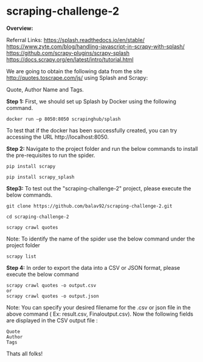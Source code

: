 # scraping-challenge-2
**Overview:**

Referral Links: 
https://splash.readthedocs.io/en/stable/
https://www.zyte.com/blog/handling-javascript-in-scrapy-with-splash/
https://github.com/scrapy-plugins/scrapy-splash
https://docs.scrapy.org/en/latest/intro/tutorial.html


We are going to obtain the following data from the site http://quotes.toscrape.com/js/ using Splash and Scrapy:

Quote, Author Name and Tags.

**Step 1:** First, we should set up Splash by Docker using the following command. 

```
docker run –p 8050:8050 scrapinghub/splash
```

To test that if the docker has been successfully created, you can try accessing the URL http://localhost:8050.

**Step 2:** Navigate to the project folder and run the below commands to install the pre-requisites to run the spider.

```
pip install scrapy

pip install scrapy_splash
```

**Step3:** To test out the "scraping-challenge-2"  project, please execute the below commands. 

```
git clone https://github.com/balav92/scraping-challenge-2.git

cd scraping-challenge-2

scrapy crawl quotes
```

Note: To identify the name of the spider use the below command under the project folder

```
scrapy list
```

**Step 4:** In order to export the data into a CSV or JSON format, please execute the below command

```
scrapy crawl quotes -o output.csv 
or 
scrapy crawl quotes -o output.json
```

Note: You can specify your desired filename for the .csv or json file in the above command ( Ex: result.csv, Finaloutput.csv).
Now the following fields are displayed in the CSV output file :

```
Quote
Author
Tags
```

Thats all folks!
